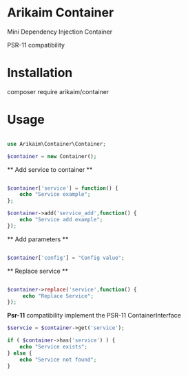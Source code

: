 # Arikaim Container
Mini Dependency Injection Container

PSR-11 compatibility

# Installation
composer require arikaim/container

# Usage 

```php 

use Arikaim\Container\Container;

$container = new Container();

```

** Add service to container **

```php 

$container['service'] = function() {
    echo "Service example";
};

$container->add('service_add',function() {
    echo "Service add example";
});

```
** Add parameters ** 

```php

$container['config'] = "Config value";

```

** Replace service **  

```php

$container->replace('service',function() {
     echo "Replace Service";
});

```

**Psr-11** compatibility implement the PSR-11 ContainerInterface

```php
$servcie = $container->get('service');

if ( $container->has('service') ) {
    echo "Service exists";
} else {
    echo "Service not found";
}
```